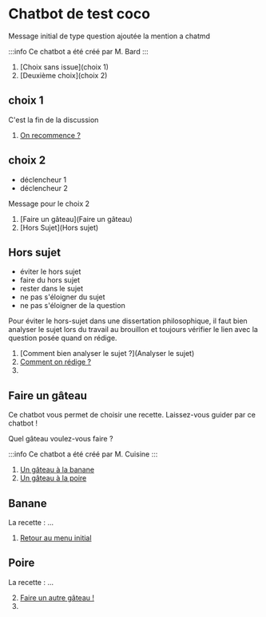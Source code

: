# Chatbot de test coco

Message initial de type question ajoutée la mention a chatmd

<section class="unique">
:::info
Ce chatbot a été créé par M. Bard
:::
</section>

1. [Choix sans issue](choix 1)
2. [Deuxième choix](choix 2)

## choix 1
C'est la fin de la discussion
1. [On recommence ?]()

## choix 2
- déclencheur 1
- déclencheur 2

Message pour le choix 2

1. [Faire un gâteau](Faire un gâteau)
2. [Hors Sujet](Hors sujet)

## Hors sujet
- éviter le hors sujet
- faire du hors sujet
- rester dans le sujet
- ne pas s'éloigner du sujet
- ne pas s'éloigner de la question

Pour éviter le hors-sujet dans une dissertation philosophique, il faut bien analyser le sujet lors du travail au brouillon et toujours vérifier le lien avec la question posée quand on rédige.

1. [Comment bien analyser le sujet ?](Analyser le sujet)
2. [Comment on rédige ?](Rédiger)
3. 

## Faire un gâteau

<section class="unique">
Ce chatbot vous permet de choisir une recette. Laissez-vous guider par ce chatbot !
</section>

Quel gâteau voulez-vous faire ?

<section class="unique">
:::info
Ce chatbot a été créé par M. Cuisine
:::
</section>

1. [Un gâteau à la banane](Banane)
2. [Un gâteau à la poire](Poire)

## Banane

La recette : …

1. [Retour au menu initial]()

## Poire

La recette : …

2. [Faire un autre gâteau !]()
3. 
